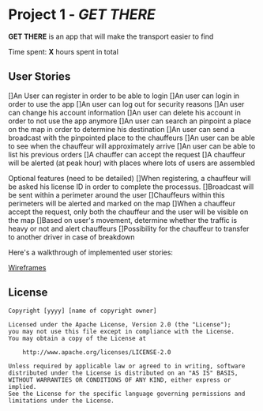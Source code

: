 # Project 1 - *GET THERE*

**GET THERE**  is an app that will make the transport easier to find

Time spent: **X** hours spent in total

## User Stories



[]An User can register in order to be able to login
[]An user can login in order to use the app
[]An user can log out for security reasons
[]An user can change his account information
[]An user can delete his account in order to not use the app anymore
[]An user can search an pinpoint a place on the map in order to determine his destination
[]An user can send a broadcast with the pinpointed place to the chauffeurs
[]An user can be able to see when the chauffeur will approximately arrive
[]An user can be able to list his previous orders
[]A chauffer can accept the request
[]A chauffeur will be alerted (at peak hour) with places where lots of users are assembled



Optional features (need to be detailed)
 []When registering, a chauffeur will be asked his license ID in order to complete the processus.
 []Broadcast will be sent within a perimeter around the user
 []Chauffeurs within this perimeters will be alerted and marked on the map
 []When a chauffeur accept the request, only both the chauffeur and the user will be visible on the map
 []Based on user's movement, determine whether the traffic is heavy or not and alert chauffeurs
 []Possibility for the chauffeur to transfer to another driver in case of breakdown






Here's a walkthrough of implemented user stories:

[Wireframes](https://imgur.com/a/6gTe6C7)



## License

    Copyright [yyyy] [name of copyright owner]

    Licensed under the Apache License, Version 2.0 (the "License");
    you may not use this file except in compliance with the License.
    You may obtain a copy of the License at

        http://www.apache.org/licenses/LICENSE-2.0

    Unless required by applicable law or agreed to in writing, software
    distributed under the License is distributed on an "AS IS" BASIS,
    WITHOUT WARRANTIES OR CONDITIONS OF ANY KIND, either express or implied.
    See the License for the specific language governing permissions and
    limitations under the License.
